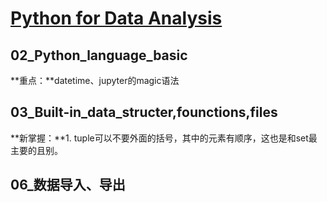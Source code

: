 # [Python for Data Analysis](https://book.douban.com/subject/27011335/)
## 02_Python_language_basic
**重点：**datetime、jupyter的magic语法
## 03_Built-in_data_structer,founctions,files
**新掌握：**1. tuple可以不要外面的括号，其中的元素有顺序，这也是和set最主要的且别。
## 06_数据导入、导出